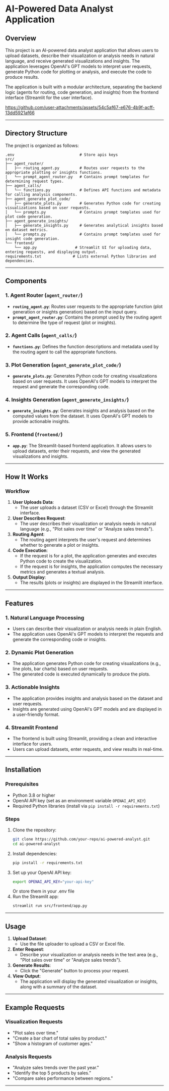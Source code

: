 # AI-Powered Data Analyst Application

## Overview
This project is an AI-powered data analyst application that allows users to upload datasets, describe their visualization or analysis needs in natural language, and receive generated visualizations and insights. The application leverages OpenAI's GPT models to interpret user requests, generate Python code for plotting or analysis, and execute the code to produce results.

The application is built with a modular architecture, separating the backend logic (agents for routing, code generation, and insights) from the frontend interface (Streamlit for the user interface).


https://github.com/user-attachments/assets/54c5af67-e676-4b9f-acff-13dd5921af66



---

## Directory Structure
The project is organized as follows:

```
.env                             # Store apis keys
src/
├── agent_router/
│   ├── routing_agent.py         # Routes user requests to the appropriate plotting or insights functions.
│   └── prompt_agent_router.py   # Contains prompt templates for determining request types.
├── agent_calls/
│   └── functions.py             # Defines API functions and metadata for calling analysis components.
├── agent_generate_plot_code/
│   ├── generate_plots.py        # Generates Python code for creating visualizations based on user requests.
│   └── prompts.py               # Contains prompt templates used for plot code generation.
├── agent_generate_insights/
│   ├── generate_insights.py     # Generates analytical insights based on dataset metrics.
│   └── prompts.py               # Contains prompt templates used for insight code generation.
└── frontend/
    └── app.py                 # Streamlit UI for uploading data, entering requests, and displaying output.
requirements.txt              # Lists external Python libraries and dependencies.
```

---

## Components

### 1. **Agent Router (`agent_router/`)**
- **`routing_agent.py`**: Routes user requests to the appropriate function (plot generation or insights generation) based on the input query.
- **`prompt_agent_router.py`**: Contains the prompt used by the routing agent to determine the type of request (plot or insights).

### 2. **Agent Calls (`agent_calls/`)**
- **`functions.py`**: Defines the function descriptions and metadata used by the routing agent to call the appropriate functions.

### 3. **Plot Generation (`agent_generate_plot_code/`)**
- **`generate_plots.py`**: Generates Python code for creating visualizations based on user requests. It uses OpenAI's GPT models to interpret the request and generate the corresponding code.

### 4. **Insights Generation (`agent_generate_insights/`)**
- **`generate_insights.py`**: Generates insights and analysis based on the computed values from the dataset. It uses OpenAI's GPT models to provide actionable insights.

### 5. **Frontend (`frontend/`)**
- **`app.py`**: The Streamlit-based frontend application. It allows users to upload datasets, enter their requests, and view the generated visualizations and insights.

---

## How It Works

### Workflow
1. **User Uploads Data**:
   - The user uploads a dataset (CSV or Excel) through the Streamlit interface.
2. **User Describes Request**:
   - The user describes their visualization or analysis needs in natural language (e.g., "Plot sales over time" or "Analyze sales trends").
3. **Routing Agent**:
   - The routing agent interprets the user's request and determines whether to generate a plot or insights.
4. **Code Execution**:
   - If the request is for a plot, the application generates and executes Python code to create the visualization.
   - If the request is for insights, the application computes the necessary metrics and generates a textual analysis.
5. **Output Display**:
   - The results (plots or insights) are displayed in the Streamlit interface.

---

## Features

### 1. **Natural Language Processing**
- Users can describe their visualization or analysis needs in plain English.
- The application uses OpenAI's GPT models to interpret the requests and generate the corresponding code or insights.

### 2. **Dynamic Plot Generation**
- The application generates Python code for creating visualizations (e.g., line plots, bar charts) based on user requests.
- The generated code is executed dynamically to produce the plots.

### 3. **Actionable Insights**
- The application provides insights and analysis based on the dataset and user requests.
- Insights are generated using OpenAI's GPT models and are displayed in a user-friendly format.

### 4. **Streamlit Frontend**
- The frontend is built using Streamlit, providing a clean and interactive interface for users.
- Users can upload datasets, enter requests, and view results in real-time.

---

## Installation

### Prerequisites
- Python 3.8 or higher
- OpenAI API key (set as an environment variable `OPENAI_API_KEY`)
- Required Python libraries (install via `pip install -r requirements.txt`)

### Steps
1. Clone the repository:
   ```bash
   git clone https://github.com/your-repo/ai-powered-analyst.git
   cd ai-powered-analyst
   ```
2. Install dependencies:
   ```bash
   pip install -r requirements.txt
   ```
3. Set up your OpenAI API key:
   ```bash
   export OPENAI_API_KEY="your-api-key"
   ```
   Or store them in your .env file
4. Run the Streamlit app:
   ```bash
   streamlit run src/frontend/app.py
   ```

---

## Usage

1. **Upload Dataset**:
   - Use the file uploader to upload a CSV or Excel file.
2. **Enter Request**:
   - Describe your visualization or analysis needs in the text area (e.g., "Plot sales over time" or "Analyze sales trends").
3. **Generate Results**:
   - Click the "Generate" button to process your request.
4. **View Output**:
   - The application will display the generated visualization or insights, along with a summary of the dataset.

---

## Example Requests

### Visualization Requests
- "Plot sales over time."
- "Create a bar chart of total sales by product."
- "Show a histogram of customer ages."

### Analysis Requests
- "Analyze sales trends over the past year."
- "Identify the top 5 products by sales."
- "Compare sales performance between regions."

---


